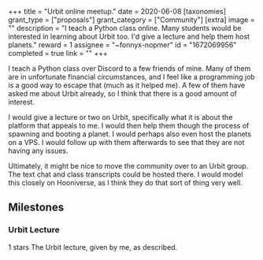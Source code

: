 +++
title = "Urbit online meetup."
date = 2020-06-08
[taxonomies]
grant_type = ["proposals"]
grant_category = ["Community"]
[extra]
image = ""
description = "I teach a Python class online. Many students would be interested in learning about Urbit too. I'd give a lecture and help them host planets."
reward = 1
assignee = "~fonnyx-nopmer"
id = "1672069956"
completed = true
link = ""
+++

I teach a Python class over Discord to a few friends of mine. Many of them are in unfortunate financial circumstances, and I feel like a programming job is a good way to escape that (much as it helped me). A few of them have asked me about Urbit already, so I think that there is a good amount of interest.

I would give a lecture or two on Urbit, specifically what it is about the platform that appeals to me. I would then help them though the process of spawning and booting a planet. I would perhaps also even host the planets on a VPS. I would follow up with them afterwards to see that they are not having any issues.

Ultimately, it might be nice to move the community over to an Urbit group. The text chat and class transcripts could be hosted there. I would model this closely on Hooniverse, as I think they do that sort of thing very well.

## Milestones


### Urbit Lecture
1 stars
The Urbit lecture, given by me, as described.

    
